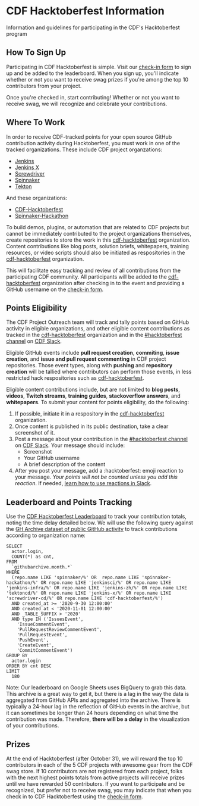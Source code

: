 # CDF Hacktoberfest Information
Information and guidelines for participating in the CDF's Hacktoberfest program

## How To Sign Up
Participating in CDF Hacktoberfest is simple. Visit our [check-in form](https://rb.gy/lxfhco) to sign up and be added to the leaderboard. When you sign up, you'll indicate whether or not you want to receive swag prizes if you're among the top 10 contributors from your project. 

Once you're checked in, start contributing! Whether or not you want to receive swag, we will recognize and celebrate your contributions.

## Where To Work

In order to receive CDF-tracked points for your open source GitHub contribution activity during Hacktoberfest, you must work in one of the tracked organizations. These include CDF project organzations:

- [Jenkins](https://github.com/jenkinsci)
- [Jenkins X](https://github.com/jenkins-x)
- [Screwdriver](https://github.com/screwdriver-cd)
- [Spinnaker](https://github.com/spinnaker)
- [Tekton](https://github.com/tektoncd)

And these organizations:
- [CDF-Hacktoberfest](https://github.com/cdf-hacktoberfest)
- [Spinnaker-Hackathon](https://github.com/spinnaker-hackathon)

To build demos, plugins, or automation that are related to CDF projects but cannot be immediately contributed to the project organizations themselves, create repositories to store the work in this [cdf-hacktoberfest](https://github.com/cdf-hacktoberfest) organization. Content contributions like blog posts, solution briefs, whitepapers, training resources, or video scripts should also be initiated as respositories in the [cdf-hacktoberfest](https://github.com/cdf-hacktoberfest) organization. 

This will facilitate easy tracking and review of all contributions from the participating CDF community. All participants will be added to the [cdf-hacktoberfest](https://github.com/cdf-hacktoberfest) organization after checking in to the event and providing a GitHub username on the [check-in form](https://rb.gy/lxfhco).

## Points Eligibility

The CDF Project Outreach team will track and tally points based on GitHub activity in eligible organizations, and other eligible content contributions as tracked in the [cdf-hacktoberfest](https://github.com/cdf-hacktoberfest) organization and in the [#hacktoberfest channel](https://cdeliveryfdn.slack.com/archives/C01BRCQ7RJN) on [CDF Slack](https://join.slack.com/t/cdeliveryfdn/shared_invite/zt-ao8y4qhd-BQcTUg5l7m0HxXyBvJrT4w).

Eligible GitHub events include __pull request creation__, __commiting__, __issue creation__, and __issue and pull request commenting__ in CDF project repositories. Those event types, along with __pushing__ and __repository creation__ will be tallied where contributors can perform those events, in less restricted hack respositories such as [cdf-hacktoberfest](https://github.com/cdf-hacktoberfest).

Eligible content contributions include, but are not limited to __blog posts__, __videos__, __Twitch streams__, __training guides__, __stackoverflow answers__, and __whitepapers__. To submit your content for points eligibility, do the following:
1. If possible, initiate it in a respository in the [cdf-hacktoberfest](https://github.com/cdf-hacktoberfest) organization. 
2. Once content is published in its public destination, take a clear screenshot of it.
3. Post a message about your contribution in the [#hacktoberfest channel](https://cdeliveryfdn.slack.com/archives/C01BRCQ7RJN) on [CDF Slack](https://join.slack.com/t/cdeliveryfdn/shared_invite/zt-ao8y4qhd-BQcTUg5l7m0HxXyBvJrT4w). Your message should include:
    - Screenshot
    - Your GitHub username
    - A brief description of the content  
4. After you post your message, add a :hacktoberfest: emoji reaction to your message. _Your points will not be counted unless you add this reaction_. If needed, [learn how to use reactions in Slack](https://slack.com/help/articles/206870317-Use-emoji-reactions). 

## Leaderboard and Points Tracking

Use the [CDF Hacktoberfest Leaderboard](https://rb.gy/0cya5p) to track your contribution totals, noting the time delay detailed below. We will use the following query against the [GH Archive dataset of public GitHub activity](https://www.gharchive.org/) to track contributions according to organization name:

```
SELECT
  actor.login,
  COUNT(*) as cnt,
FROM
  `githubarchive.month.*`
WHERE
  (repo.name LIKE 'spinnaker/%' OR  repo.name LIKE 'spinnaker-hackathon/%' OR repo.name LIKE 'jenkinsci/%' OR repo.name LIKE 'jenkins-infra/%' OR repo.name LIKE 'jenkins-zh/%' OR repo.name LIKE 'tektoncd/%' OR repo.name LIKE 'jenkins-x/%' OR repo.name LIKE 'screwdriver-cd/%' OR repo.name LIKE 'cdf-hacktoberfest/%')
  AND created_at >= '2020-9-30 12:00:00'
  AND created_at < '2020-11-01 12:00:00'
  AND _TABLE_SUFFIX > '2020'
  AND type IN ('IssuesEvent',
    'IssueCommentEvent',
    'PullRequestReviewCommentEvent',
    'PullRequestEvent',
    'PushEvent',
    'CreateEvent',
    'CommitCommentEvent')
GROUP BY
  actor.login
ORDER BY cnt DESC
LIMIT
  180
```
Note: Our leaderboard on Google Sheets uses BigQuery to grab this data. This archive is a great way to get it, but there is a lag in the way the data is aggregated from GitHub APIs and aggregated into the archive. There is typically a 24-hour lag in the reflection of GitHub events in the archive, but it can sometimes be longer than 24 hours depending on what time the contribution was made. Therefore, __there will be a delay__ in the visualization of your contributions.

## Prizes

At the end of Hacktoberfest (after October 31), we will reward the top 10 contributors in each of the 5 CDF projects with awesome gear from the CDF swag store. If 10 contributors are not registered from each project, folks with the next highest points totals from active projects will receive prizes until we have rewarded 50 contributors. If you want to participate and be recognized, but prefer not to receive swag, you may indicate that when you check in to CDF Hacktoberfest using the [check-in form](https://rb.gy/lxfhco).

